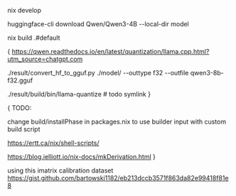 nix develop

huggingface-cli download Qwen/Qwen3-4B --local-dir model

nix build .#default

{
https://qwen.readthedocs.io/en/latest/quantization/llama.cpp.html?utm_source=chatgpt.com 

./result/convert_hf_to_gguf.py ./model/ --outtype f32 --outfile qwen3-8b-f32.gguf

./result/build/bin/llama-quantize # todo symlink
}

{
TODO: 

change build/installPhase in packages.nix to use builder input with custom build script 

https://ertt.ca/nix/shell-scripts/ 

https://blog.ielliott.io/nix-docs/mkDerivation.html
}

using this imatrix calibration dataset https://gist.github.com/bartowski1182/eb213dccb3571f863da82e99418f81e8 
